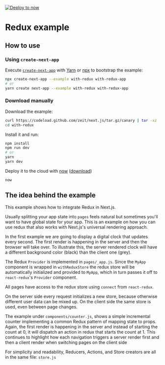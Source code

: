 [![Deploy to now](https://deploy.now.sh/static/button.svg)](https://deploy.now.sh/?repo=https://github.com/zeit/next.js/tree/master/examples/with-redux)

# Redux example

## How to use

### Using `create-next-app`

Execute [`create-next-app`](https://github.com/segmentio/create-next-app) with [Yarn](https://yarnpkg.com/lang/en/docs/cli/create/) or [npx](https://github.com/zkat/npx#readme) to bootstrap the example:

```bash
npx create-next-app --example with-redux with-redux-app
# or
yarn create next-app --example with-redux with-redux-app
```

### Download manually

Download the example:

```bash
curl https://codeload.github.com/zeit/next.js/tar.gz/canary | tar -xz --strip=2 next.js-canary/examples/with-redux
cd with-redux
```

Install it and run:

```bash
npm install
npm run dev
# or
yarn
yarn dev
```

Deploy it to the cloud with [now](https://zeit.co/now) ([download](https://zeit.co/download))

```bash
now
```

## The idea behind the example

This example shows how to integrate Redux in Next.js.

Usually splitting your app state into `pages` feels natural but sometimes you'll want to have global state for your app. This is an example on how you can use redux that also works with Next.js's universal rendering approach.

In the first example we are going to display a digital clock that updates every second. The first render is happening in the server and then the browser will take over. To illustrate this, the server rendered clock will have a different background color (black) than the client one (grey).

The Redux `Provider` is implemented in `pages/_app.js`. Since the `MyApp` component is wrapped in `withReduxStore` the redux store will be automatically initialized and provided to `MyApp`, which in turn passes it off to `react-redux`'s `Provider` component.

All pages have access to the redux store using `connect` from `react-redux`.

On the server side every request initializes a new store, because otherwise different user data can be mixed up. On the client side the same store is used, even between page changes.

The example under `components/counter.js`, shows a simple incremental counter implementing a common Redux pattern of mapping state to props. Again, the first render is happening in the server and instead of starting the count at 0, it will dispatch an action in redux that starts the count at 1. This continues to highlight how each navigation triggers a server render first and then a client render when switching pages on the client side

For simplicity and readability, Reducers, Actions, and Store creators are all in the same file: `store.js`
